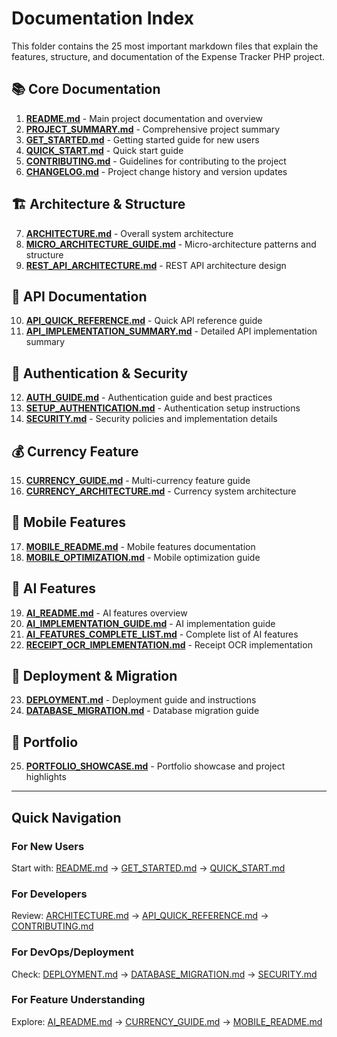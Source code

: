 # Documentation Index

This folder contains the 25 most important markdown files that explain the features, structure, and documentation of the Expense Tracker PHP project.

## 📚 Core Documentation

1. **[README.md](README.md)** - Main project documentation and overview
2. **[PROJECT_SUMMARY.md](PROJECT_SUMMARY.md)** - Comprehensive project summary
3. **[GET_STARTED.md](GET_STARTED.md)** - Getting started guide for new users
4. **[QUICK_START.md](QUICK_START.md)** - Quick start guide
5. **[CONTRIBUTING.md](CONTRIBUTING.md)** - Guidelines for contributing to the project
6. **[CHANGELOG.md](CHANGELOG.md)** - Project change history and version updates

## 🏗️ Architecture & Structure

7. **[ARCHITECTURE.md](ARCHITECTURE.md)** - Overall system architecture
8. **[MICRO_ARCHITECTURE_GUIDE.md](MICRO_ARCHITECTURE_GUIDE.md)** - Micro-architecture patterns and structure
9. **[REST_API_ARCHITECTURE.md](REST_API_ARCHITECTURE.md)** - REST API architecture design

## 🔌 API Documentation

10. **[API_QUICK_REFERENCE.md](API_QUICK_REFERENCE.md)** - Quick API reference guide
11. **[API_IMPLEMENTATION_SUMMARY.md](API_IMPLEMENTATION_SUMMARY.md)** - Detailed API implementation summary

## 🔐 Authentication & Security

12. **[AUTH_GUIDE.md](AUTH_GUIDE.md)** - Authentication guide and best practices
13. **[SETUP_AUTHENTICATION.md](SETUP_AUTHENTICATION.md)** - Authentication setup instructions
14. **[SECURITY.md](SECURITY.md)** - Security policies and implementation details

## 💰 Currency Feature

15. **[CURRENCY_GUIDE.md](CURRENCY_GUIDE.md)** - Multi-currency feature guide
16. **[CURRENCY_ARCHITECTURE.md](CURRENCY_ARCHITECTURE.md)** - Currency system architecture

## 📱 Mobile Features

17. **[MOBILE_README.md](MOBILE_README.md)** - Mobile features documentation
18. **[MOBILE_OPTIMIZATION.md](MOBILE_OPTIMIZATION.md)** - Mobile optimization guide

## 🤖 AI Features

19. **[AI_README.md](AI_README.md)** - AI features overview
20. **[AI_IMPLEMENTATION_GUIDE.md](AI_IMPLEMENTATION_GUIDE.md)** - AI implementation guide
21. **[AI_FEATURES_COMPLETE_LIST.md](AI_FEATURES_COMPLETE_LIST.md)** - Complete list of AI features
22. **[RECEIPT_OCR_IMPLEMENTATION.md](RECEIPT_OCR_IMPLEMENTATION.md)** - Receipt OCR implementation

## 🚀 Deployment & Migration

23. **[DEPLOYMENT.md](DEPLOYMENT.md)** - Deployment guide and instructions
24. **[DATABASE_MIGRATION.md](DATABASE_MIGRATION.md)** - Database migration guide

## 🎨 Portfolio

25. **[PORTFOLIO_SHOWCASE.md](PORTFOLIO_SHOWCASE.md)** - Portfolio showcase and project highlights

---

## Quick Navigation

### For New Users
Start with: [README.md](README.md) → [GET_STARTED.md](GET_STARTED.md) → [QUICK_START.md](QUICK_START.md)

### For Developers
Review: [ARCHITECTURE.md](ARCHITECTURE.md) → [API_QUICK_REFERENCE.md](API_QUICK_REFERENCE.md) → [CONTRIBUTING.md](CONTRIBUTING.md)

### For DevOps/Deployment
Check: [DEPLOYMENT.md](DEPLOYMENT.md) → [DATABASE_MIGRATION.md](DATABASE_MIGRATION.md) → [SECURITY.md](SECURITY.md)

### For Feature Understanding
Explore: [AI_README.md](AI_README.md) → [CURRENCY_GUIDE.md](CURRENCY_GUIDE.md) → [MOBILE_README.md](MOBILE_README.md)

